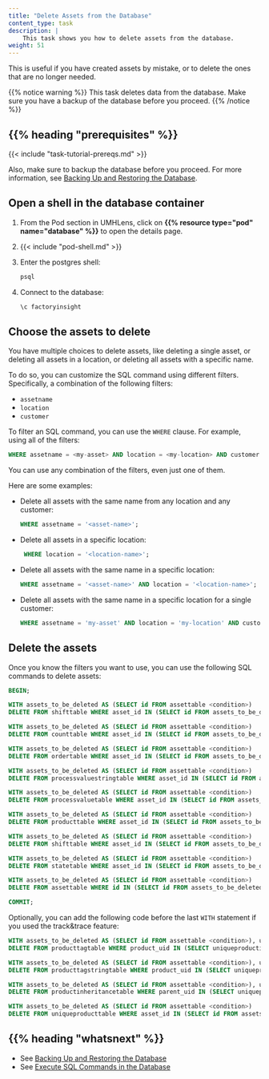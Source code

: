```yaml
---
title: "Delete Assets from the Database"
content_type: task
description: |
    This task shows you how to delete assets from the database.
weight: 51
---
```


<!-- overview -->

This is useful if you have created assets by mistake, or to delete
the ones that are no longer needed.

{{% notice warning %}} This task deletes data from the database. Make sure you
have a backup of the database before you proceed. {{% /notice %}}

## {{% heading "prerequisites" %}}

{{< include "task-tutorial-prereqs.md" >}}

Also, make sure to backup the database before you proceed. For more information,
see [Backing Up and Restoring the Database](TODO).

<!-- steps -->

## Open a shell in the database container

1. From the Pod section in UMHLens, click on **{{% resource type="pod" name="database" %}}**
   to open the details page.
2. {{< include "pod-shell.md" >}}
3. Enter the postgres shell:

   ```bash
   psql
   ```

4. Connect to the database:

   ```bash
   \c factoryinsight
   ```

## Choose the assets to delete

You have multiple choices to delete assets, like deleting a single asset, or
deleting all assets in a location, or deleting all assets with a specific name.

To do so, you can customize the SQL command using different filters. Specifically,
a combination of the following filters:

- `assetname`
- `location`
- `customer`

To filter an SQL command, you can use the `WHERE` clause. For example, using all
of the filters:

```sql
WHERE assetname = <my-asset> AND location = <my-location> AND customer = <my-customer>;
```

You can use any combination of the filters, even just one of them.

Here are some examples:

- Delete all assets with the same name  from any location and any customer:

  ```sql
  WHERE assetname = '<asset-name>';
  ```

- Delete all assets in a specific location:

  ```sql
   WHERE location = '<location-name>';
   ```

- Delete all assets with the same name in a specific location:

  ```sql
  WHERE assetname = '<asset-name>' AND location = '<location-name>';
  ```

- Delete all assets with the same name in a specific location for a single customer:

  ```sql
  WHERE assetname = 'my-asset' AND location = 'my-location' AND customer = 'customer';
  ```

## Delete the assets

Once you know the filters you want to use, you can use the following SQL commands
to delete assets:

```sql
BEGIN;

WITH assets_to_be_deleted AS (SELECT id FROM assettable <condition>)
DELETE FROM shifttable WHERE asset_id IN (SELECT id FROM assets_to_be_deleted);

WITH assets_to_be_deleted AS (SELECT id FROM assettable <condition>)
DELETE FROM counttable WHERE asset_id IN (SELECT id FROM assets_to_be_deleted);

WITH assets_to_be_deleted AS (SELECT id FROM assettable <condition>)
DELETE FROM ordertable WHERE asset_id IN (SELECT id FROM assets_to_be_deleted);

WITH assets_to_be_deleted AS (SELECT id FROM assettable <condition>)
DELETE FROM processvaluestringtable WHERE asset_id IN (SELECT id FROM assets_to_be_deleted);

WITH assets_to_be_deleted AS (SELECT id FROM assettable <condition>)
DELETE FROM processvaluetable WHERE asset_id IN (SELECT id FROM assets_to_be_deleted);

WITH assets_to_be_deleted AS (SELECT id FROM assettable <condition>)
DELETE FROM producttable WHERE asset_id IN (SELECT id FROM assets_to_be_deleted);

WITH assets_to_be_deleted AS (SELECT id FROM assettable <condition>)
DELETE FROM shifttable WHERE asset_id IN (SELECT id FROM assets_to_be_deleted);

WITH assets_to_be_deleted AS (SELECT id FROM assettable <condition>)
DELETE FROM statetable WHERE asset_id IN (SELECT id FROM assets_to_be_deleted);

WITH assets_to_be_deleted AS (SELECT id FROM assettable <condition>)
DELETE FROM assettable WHERE id IN (SELECT id FROM assets_to_be_deleted);

COMMIT;
```

Optionally, you can add the following code before the last `WITH` statement if
you used the track&trace feature:

   ```sql
   WITH assets_to_be_deleted AS (SELECT id FROM assettable <condition>), uniqueproducts_to_be_deleted AS (SELECT uniqueproductid FROM uniqueproducttable WHERE asset_id IN (SELECT id FROM assets_to_be_deleted))
   DELETE FROM producttagtable WHERE product_uid IN (SELECT uniqueproductid FROM uniqueproducts_to_be_deleted);

   WITH assets_to_be_deleted AS (SELECT id FROM assettable <condition>), uniqueproducts_to_be_deleted AS (SELECT uniqueproductid FROM uniqueproducttable WHERE asset_id IN (SELECT id FROM assets_to_be_deleted))
   DELETE FROM producttagstringtable WHERE product_uid IN (SELECT uniqueproductid FROM uniqueproducts_to_be_deleted);

   WITH assets_to_be_deleted AS (SELECT id FROM assettable <condition>), uniqueproducts_to_be_deleted AS (SELECT uniqueproductid FROM uniqueproducttable WHERE asset_id IN (SELECT id FROM assets_to_be_deleted))
   DELETE FROM productinheritancetable WHERE parent_uid IN (SELECT uniqueproductid FROM uniqueproducts_to_be_deleted) OR child_uid IN (SELECT uniqueproductid FROM uniqueproducts_to_be_deleted);

   WITH assets_to_be_deleted AS (SELECT id FROM assettable <condition>)
   DELETE FROM uniqueproducttable WHERE asset_id IN (SELECT id FROM assets_to_be_deleted);
   ```

<!-- discussion -->

<!-- Optional section; add links to information related to this topic. -->
## {{% heading "whatsnext" %}}

- See [Backing Up and Restoring the Database](TODO)
- See [Execute SQL Commands in the Database](/docs/administration/execute-sql-in-database)
